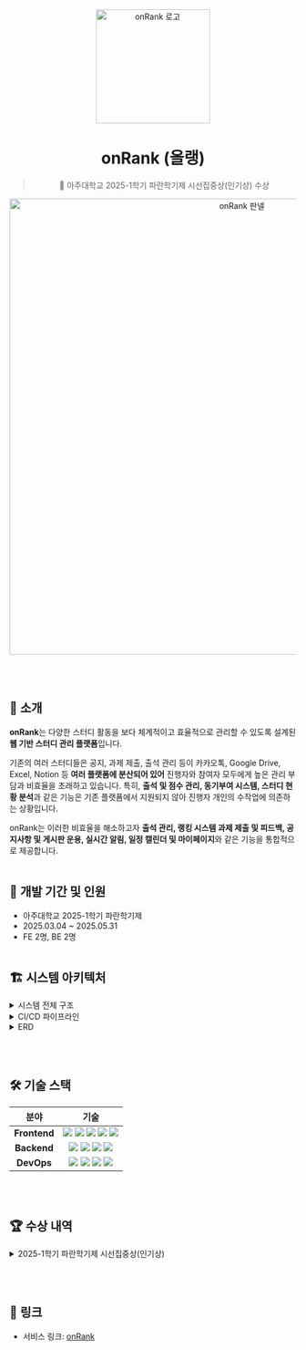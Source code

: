 <div align="center">
  <img src="https://github.com/user-attachments/assets/872d848f-4d83-46d2-9e6f-a88873a2f42e" alt="onRank 로고" width="200">

  # onRank (올랭)
  > 🎉 아주대학교 2025-1학기 파란학기제 시선집중상(인기상) 수상

  <img src="https://github.com/user-attachments/assets/50402606-5a24-4fc4-89cf-7079fa7f5350" alt="onRank 판넬" width="800">
</div>

<br></br>
## 📝 소개

**onRank**는 다양한 스터디 활동을 보다 체계적이고 효율적으로 관리할 수 있도록 설계된 **웹 기반 스터디 관리 플랫폼**입니다. 

기존의 여러 스터디들은 공지, 과제 제출, 출석 관리 등이 카카오톡, Google Drive, Excel, Notion 등 **여러 플랫폼에 분산되어 있어** 진행자와 참여자 모두에게 높은 관리 부담과 비효율을 초래하고 있습니다. 특히, **출석 및 점수 관리, 동기부여 시스템, 스터디 현황 분석**과 같은 기능은 기존 플랫폼에서 지원되지 않아 진행자 개인의 수작업에 의존하는 상황입니다. 

onRank는 이러한 비효율을 해소하고자 **출석 관리, 랭킹 시스템 과제 제출 및 피드백, 공지사항 및 게시판 운용, 실시간 알림, 일정 캘린더 및 마이페이지**와 같은 기능을 통합적으로 제공합니다.
<br></br>
## 👥 개발 기간 및 인원

- 아주대학교 2025-1학기 파란학기제
- 2025.03.04 ~ 2025.05.31
- FE 2명, BE 2명
  <br></br>
## 🏗️ 시스템 아키텍처

<details>
<summary>시스템 전체 구조</summary>
<img src="https://github.com/user-attachments/assets/4769e4ab-adcd-43d8-93d9-c8effcf01417" alt="시스템 아키텍처">
<br></br>
</details>

<details>
<summary>CI/CD 파이프라인</summary>
<h3>Frontend</h3>
<img src="https://github.com/user-attachments/assets/ba126193-c1aa-4fd6-92fe-6903f54ccb0f" alt="프론트엔드 CI/CD">
<h3>Backend</h3>
<img src="https://github.com/user-attachments/assets/a1bcd252-2919-443b-a89a-85c50aa31d2b" alt="백엔드 CI/CD">
<br></br>
</details>

<details>
<summary>ERD</summary>
<img src="https://github.com/user-attachments/assets/ba13b412-b003-4899-a9e4-c8fd9308601e" alt="ERD">
<br></br>
</details>

<br></br>
## 🛠️ 기술 스택

| 분야 |                                                                                                                                                                                                                                                                               기술                                                                                                                                                                                                                                                                               |
|:---:|:--------------------------------------------------------------------------------------------------------------------------------------------------------------------------------------------------------------------------------------------------------------------------------------------------------------------------------------------------------------------------------------------------------------------------------------------------------------------------------------------------------------------------------------------------------------:|
| **Frontend** | <img src="https://img.shields.io/badge/React-61DAFB?style=flat-square&logo=React&logoColor=black"/> <img src="https://img.shields.io/badge/JavaScript-F7DF1E?style=flat-square&logo=JavaScript&logoColor=black"/> <img src="https://img.shields.io/badge/Vite-646CFF?style=flat-square&logo=Vite&logoColor=white"/> <img src="https://img.shields.io/badge/React_Query-FF4154?style=flat-square&logo=ReactQuery&logoColor=white"/> <img src="https://img.shields.io/badge/Styled_Components-DB7093?style=flat-square&logo=styled-components&logoColor=white"/> |
| **Backend** |                                                         <img src="https://img.shields.io/badge/Java-007396?style=flat-square&logo=java&logoColor=white"/> <img src="https://img.shields.io/badge/Spring_Boot-6DB33F?style=flat-square&logo=Spring-Boot&logoColor=white"/> <img src="https://img.shields.io/badge/Spring_Security-6DB33F?style=flat-square&logo=Spring-Security&logoColor=white"/> <img src="https://img.shields.io/badge/MySQL-4479A1?style=flat-square&logo=MySQL&logoColor=white"/>                                                          |
| **DevOps** |                                                                        <img src="https://img.shields.io/badge/Docker-2496ED?style=flat-square&logo=Docker&logoColor=white"/> <img src="https://img.shields.io/badge/NGINX-009639?style=flat-square&logo=NGINX&logoColor=white"/> <img src="https://img.shields.io/badge/AWS-232F3E?style=flat-square&logo=Amazon-AWS&logoColor=white"/> <img src="https://img.shields.io/badge/Git-F05032?style=flat-square&logo=Git&logoColor=white"/>                                                                        |

<br></br>
## 🏆 수상 내역

<details>
<summary>2025-1학기 파란학기제 시선집중상(인기상)</summary>
<img src="https://github.com/user-attachments/assets/e3f0e69f-711f-4d9b-bd9d-a4fafd812f8d" alt="수상 내역 1">
<img src="https://github.com/user-attachments/assets/889b4f28-60b2-4a3f-bb8b-e12a0335e674" alt="수상 내역 2">
</details>

<br></br>
## 🔗 링크

- 서비스 링크: [onRank](https://onrank.kr)
